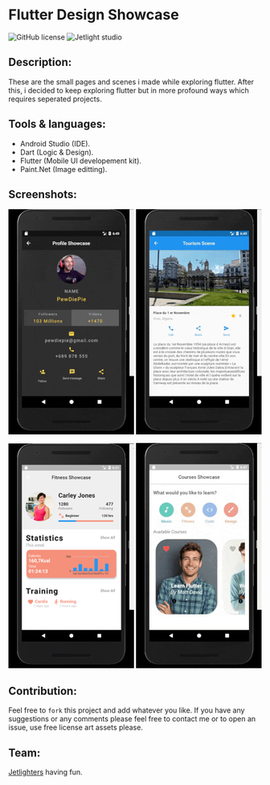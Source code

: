 # Flutter Design Showcase

![GitHub license](https://img.shields.io/github/license/oussamabonnor1/JetConverter.svg)
![Jetlight studio](https://img.shields.io/badge/Made%20by-Jetlight%20studio-blue.svg?color=082544)

## Description:
These are the small pages and scenes i made while exploring flutter. After this, i decided to keep exploring flutter but in more profound ways which requires seperated projects.

## Tools & languages: 
* Android Studio (IDE).
* Dart (Logic & Design).
* Flutter (Mobile UI developement kit).
* Paint.Net (Image editting).

## Screenshots: 
![Profile Scene](Screenshots/Profile.gif) ![Tourism Scene](Screenshots/Tourism.gif)

<img src="Screenshots/Fitness.png" width = 250/> ![Course Scene](Screenshots/Course.gif)

## Contribution:
Feel free to `fork` this project and add whatever you like. If you have any suggestions or any comments please feel free to contact me or to open an issue, use free license art assets please.

## Team:
[Jetlighters](https://github.com/JetLightStudio) having fun.
